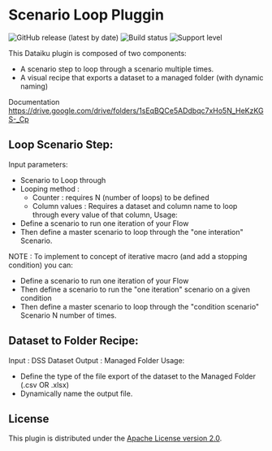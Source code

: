 # Scenario Loop Pluggin

![GitHub release (latest by date)](https://img.shields.io/github/v/release/dataiku/dss-plugin-scenario-loop) ![Build status](https://img.shields.io/badge/build-passing-brightgreen) ![Support level](https://img.shields.io/badge/support-Unsupported-orange)

This Dataiku plugin is composed of two components:
- A scenario step to loop through a scenario multiple times. 
- A visual recipe that exports a dataset to a managed folder (with dynamic naming)

Documentation https://drive.google.com/drive/folders/1sEqBQCe5ADdbqc7xHo5N_HeKzKGS-_Cp


## Loop Scenario Step:
Input parameters:
- Scenario to Loop through
- Looping method :
	- Counter : requires N (number of loops) to be defined
	- Column values : Requires a dataset and column name to loop through every value of that column,
Usage:
- Define a scenario to run one iteration of your Flow
- Then define a master scenario to loop through the "one interation" Scenario.

NOTE : To implement to concept of iterative macro (and add a stopping condition) you can:
- Define a scenario to run one iteration of your Flow
- Then define a scenario to run the "one iteration" scenario on a given condition
- Then define a master scenario to loop through the "condition scenario" Scenario N number of times.


## Dataset to Folder Recipe:
Input : DSS Dataset
Output : Managed Folder
Usage: 
- Define the type of the file export of the dataset to the Managed Folder (.csv OR .xlsx)
- Dynamically name the output file.

## License

This plugin is distributed under the [Apache License version 2.0](LICENSE).